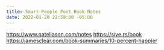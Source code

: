 ```yaml
---
title: Smart People Post Book Notes
date: 2022-01-20 22:59:00 -05:00
---
```


https://www.nateliason.com/notes
https://sive.rs/book
https://jamesclear.com/book-summaries/10-percent-happier